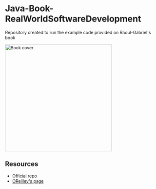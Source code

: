 # Java-Book-RealWorldSoftwareDevelopment
Repository created to run the example code provided on Raoul-Gabriel's book

<img alt="Book cover" src="https://m.media-amazon.com/images/I/8143kLNtWnL._SL1500_.jpg" width="350">

## Resources
- [Official repo](https://github.com/Iteratr-Learning/Real-World-Software-Development)
- [OReilley's page](https://www.oreilly.com/library/view/real-world-software-development/9781491967164/)

